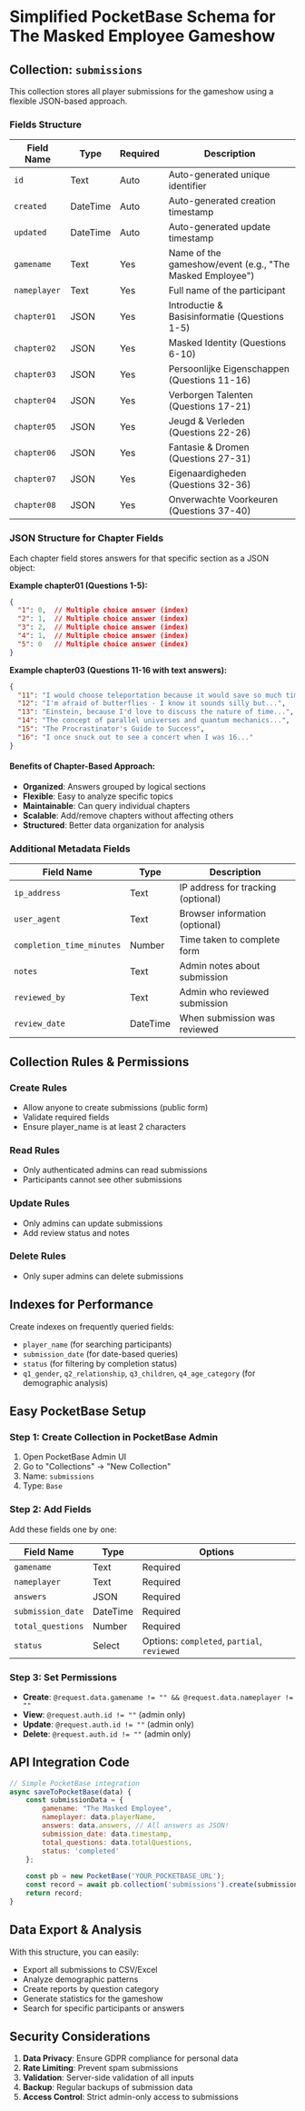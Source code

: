 # Simplified PocketBase Schema for The Masked Employee Gameshow

## Collection: `submissions`

This collection stores all player submissions for the gameshow using a flexible JSON-based approach.

### Fields Structure

| Field Name | Type | Required | Description |
|------------|------|----------|-------------|
| `id` | Text | Auto | Auto-generated unique identifier |
| `created` | DateTime | Auto | Auto-generated creation timestamp |
| `updated` | DateTime | Auto | Auto-generated update timestamp |
| `gamename` | Text | Yes | Name of the gameshow/event (e.g., "The Masked Employee") |
| `nameplayer` | Text | Yes | Full name of the participant |
| `chapter01` | JSON | Yes | Introductie & Basisinformatie (Questions 1-5) |
| `chapter02` | JSON | Yes | Masked Identity (Questions 6-10) |
| `chapter03` | JSON | Yes | Persoonlijke Eigenschappen (Questions 11-16) |
| `chapter04` | JSON | Yes | Verborgen Talenten (Questions 17-21) |
| `chapter05` | JSON | Yes | Jeugd & Verleden (Questions 22-26) |
| `chapter06` | JSON | Yes | Fantasie & Dromen (Questions 27-31) |
| `chapter07` | JSON | Yes | Eigenaardigheden (Questions 32-36) |
| `chapter08` | JSON | Yes | Onverwachte Voorkeuren (Questions 37-40) |

### JSON Structure for Chapter Fields

Each chapter field stores answers for that specific section as a JSON object:

**Example chapter01 (Questions 1-5):**
```json
{
  "1": 0,  // Multiple choice answer (index)
  "2": 1,  // Multiple choice answer (index)
  "3": 2,  // Multiple choice answer (index)
  "4": 1,  // Multiple choice answer (index)
  "5": 0   // Multiple choice answer (index)
}
```

**Example chapter03 (Questions 11-16 with text answers):**
```json
{
  "11": "I would choose teleportation because it would save so much time...",
  "12": "I'm afraid of butterflies - I know it sounds silly but...",
  "13": "Einstein, because I'd love to discuss the nature of time...",
  "14": "The concept of parallel universes and quantum mechanics...",
  "15": "The Procrastinator's Guide to Success",
  "16": "I once snuck out to see a concert when I was 16..."
}
```

#### Benefits of Chapter-Based Approach:
- **Organized**: Answers grouped by logical sections
- **Flexible**: Easy to analyze specific topics
- **Maintainable**: Can query individual chapters
- **Scalable**: Add/remove chapters without affecting others
- **Structured**: Better data organization for analysis

### Additional Metadata Fields

| Field Name | Type | Description |
|------------|------|-------------|
| `ip_address` | Text | IP address for tracking (optional) |
| `user_agent` | Text | Browser information (optional) |
| `completion_time_minutes` | Number | Time taken to complete form |
| `notes` | Text | Admin notes about submission |
| `reviewed_by` | Text | Admin who reviewed submission |
| `review_date` | DateTime | When submission was reviewed |

## Collection Rules & Permissions

### Create Rules
- Allow anyone to create submissions (public form)
- Validate required fields
- Ensure player_name is at least 2 characters

### Read Rules
- Only authenticated admins can read submissions
- Participants cannot see other submissions

### Update Rules
- Only admins can update submissions
- Add review status and notes

### Delete Rules
- Only super admins can delete submissions

## Indexes for Performance

Create indexes on frequently queried fields:
- `player_name` (for searching participants)
- `submission_date` (for date-based queries)
- `status` (for filtering by completion status)
- `q1_gender`, `q2_relationship`, `q3_children`, `q4_age_category` (for demographic analysis)

## Easy PocketBase Setup

### Step 1: Create Collection in PocketBase Admin
1. Open PocketBase Admin UI
2. Go to "Collections" → "New Collection"
3. Name: `submissions`
4. Type: `Base`

### Step 2: Add Fields
Add these fields one by one:

| Field Name | Type | Options |
|------------|------|---------|
| `gamename` | Text | Required |
| `nameplayer` | Text | Required |
| `answers` | JSON | Required |
| `submission_date` | DateTime | Required |
| `total_questions` | Number | Required |
| `status` | Select | Options: `completed`, `partial`, `reviewed` |

### Step 3: Set Permissions
- **Create**: `@request.data.gamename != "" && @request.data.nameplayer != ""`
- **View**: `@request.auth.id != ""` (admin only)
- **Update**: `@request.auth.id != ""` (admin only)
- **Delete**: `@request.auth.id != ""` (admin only)

## API Integration Code

```javascript
// Simple PocketBase integration
async saveToPocketBase(data) {
    const submissionData = {
        gamename: "The Masked Employee",
        nameplayer: data.playerName,
        answers: data.answers, // All answers as JSON!
        submission_date: data.timestamp,
        total_questions: data.totalQuestions,
        status: 'completed'
    };
    
    const pb = new PocketBase('YOUR_POCKETBASE_URL');
    const record = await pb.collection('submissions').create(submissionData);
    return record;
}
```

## Data Export & Analysis

With this structure, you can easily:
- Export all submissions to CSV/Excel
- Analyze demographic patterns
- Create reports by question category
- Generate statistics for the gameshow
- Search for specific participants or answers

## Security Considerations

1. **Data Privacy**: Ensure GDPR compliance for personal data
2. **Rate Limiting**: Prevent spam submissions
3. **Validation**: Server-side validation of all inputs
4. **Backup**: Regular backups of submission data
5. **Access Control**: Strict admin-only access to submissions
